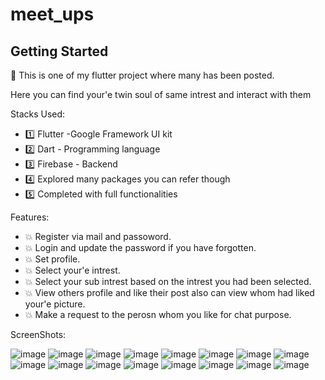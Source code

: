 # meet_ups

## Getting Started

🤠 This is one of my flutter project where many has been posted.

Here you can find your'e twin soul of same intrest and interact with them

Stacks Used:

* 1️⃣ Flutter -Google Framework UI kit
* 2️⃣ Dart - Programming language
* 3️⃣ Firebase - Backend
* 4️⃣ Explored many packages you can refer though
* 5️⃣ Completed with full functionalities

Features:

* 💥 Register via mail and passoword.
* 💥 Login and update the password if you have forgotten.
* 💥 Set profile.
* 💥 Select your'e intrest.
* 💥 Select your sub intrest based on the intrest you had been selected.
* 💥 View others profile and like their post also can view whom had liked your'e picture.
* 💥 Make a request to the perosn whom you like for chat purpose.


ScreenShots:


![image](https://user-images.githubusercontent.com/54928117/124067278-c4945f00-da57-11eb-819a-c52877e2d1e6.png)
![image](https://user-images.githubusercontent.com/54928117/124067299-ccec9a00-da57-11eb-9b87-c8f08c645f60.png)
![image](https://user-images.githubusercontent.com/54928117/124067308-d2e27b00-da57-11eb-9732-c3e4bfc81898.png)
![image](https://user-images.githubusercontent.com/54928117/124067319-d970f280-da57-11eb-829b-fca1316f4cd1.png)
![image](https://user-images.githubusercontent.com/54928117/124067326-de35a680-da57-11eb-827d-d0186fb9d989.png)
![image](https://user-images.githubusercontent.com/54928117/124067342-e4c41e00-da57-11eb-8cfa-15cbd78b2e06.png)
![image](https://user-images.githubusercontent.com/54928117/124067358-e8f03b80-da57-11eb-95d6-61c0563b1edf.png)
![image](https://user-images.githubusercontent.com/54928117/124067378-ef7eb300-da57-11eb-873b-88cf51791d1a.png)
![image](https://user-images.githubusercontent.com/54928117/124067392-f4dbfd80-da57-11eb-92e2-3e7f986cf06c.png)
![image](https://user-images.githubusercontent.com/54928117/124067416-fc9ba200-da57-11eb-845b-13f726a1ca3a.png)
![image](https://user-images.githubusercontent.com/54928117/124067497-01605600-da58-11eb-8bd6-d2fe7f22c021.png)
![image](https://user-images.githubusercontent.com/54928117/124067620-091ffa80-da58-11eb-8456-38edfa409037.png)
![image](https://user-images.githubusercontent.com/54928117/124067679-0d4c1800-da58-11eb-9f31-74270c2661e2.png)
![image](https://user-images.githubusercontent.com/54928117/124067730-10df9f00-da58-11eb-86c0-4b424ec400f5.png)
![image](https://user-images.githubusercontent.com/54928117/124067809-163ce980-da58-11eb-9763-013d9c7e7286.png)
![image](https://user-images.githubusercontent.com/54928117/124067883-1b019d80-da58-11eb-9a66-81484977cb5b.png)
